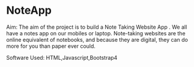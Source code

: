 # NoteApp

Aim: The aim of the project is to build a  Note Taking Website App . We all have a notes app on our mobiles or laptop. Note-taking websites are the online equivalent of notebooks, and because they are digital, they can do more for you than paper ever could.

Software Used: HTML,Javascript,Bootstrap4

